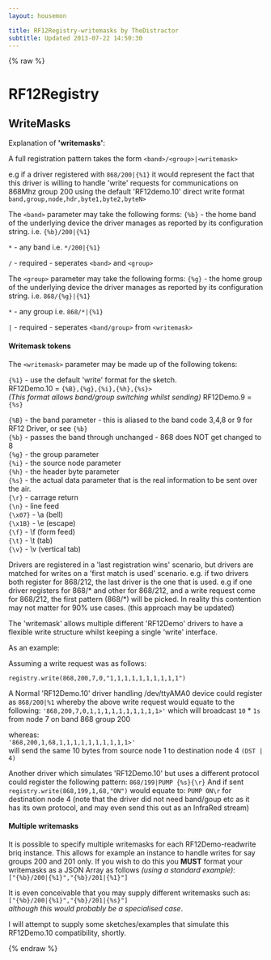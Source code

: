 ```yaml
---
layout: housemon

title: RF12Registry-writemasks by TheDistractor
subtitle: Updated 2013-07-22 14:50:30
---
```


{% raw %}

# RF12Registry 

## WriteMasks

Explanation of **'writemasks'**:


A full registration pattern takes the form `<band>/<group>|<writemask>`

e.g if a driver registered with `868/200|{%1}` it would represent the fact that this driver is willing to handle 'write' requests for communications on 868Mhz group 200 using the default 'RF12demo.10' direct write format `band,group,node,hdr,byte1,byte2,byteN>`


The `<band>` parameter may take the following forms:
`{%b}` - the home band of the underlying device the driver manages as reported by its configuration string. i.e. `{%b}/200|{%1}`  

`*`  - any band i.e. `*/200|{%1}`

`/`  - required - seperates `<band>` and `<group>`  

The `<group>` parameter may take the following forms:
`{%g}` - the home group of the underlying device the driver manages as reported by its configuration string. i.e. `868/{%g}|{%1}`  

`*`  - any group i.e. `868/*|{%1}` 

`|`  - required - seperates `<band/group>` from `<writemask>`

#### Writemask tokens

The `<writemask>` parameter may be made up of the following tokens:
 
`{%1}` - use the default 'write' format for the sketch.  
RF12Demo.10 = `{%B},{%g},{%i},{%h},{%s}>`  
*(This format allows band/group switching whilst sending)*
RF12Demo.9 = `{%s}`  


`{%B}` - the band parameter - this is aliased to the band code 3,4,8 or 9 for RF12 Driver, or see `{%b}`  
`{%b}` - passes the band through unchanged - 868 does NOT get changed to 8  
`{%g}`   -  the group parameter  
`{%i}`   -  the source node parameter  
`{%h}`   -  the header byte parameter  
`{%s}`   -  the actual data parameter that is the real information to be sent over the air.  
`{\r}`   -  carrage return  
`{\n}`   -  line feed  
`{\x07}` -  \a  (bell)  
`{\x1B}` -  \e  (escape)  
`{\f}`   -  \f  (form feed)  
`{\t}`   -  \t  (tab)  
`{\v}`   -  \v  (vertical tab)  


Drivers are registered in a 'last registration wins' scenario, but drivers are matched
for writes on a 'first match is used' scenario.
e.g. if two drivers both register for 868/212, the last driver is the one that is used.
e.g  if one driver registers for 868/\* and other for 868/212, and a write request
come for 868/212, the first pattern (868/\*) will be picked.
In reality this contention may not matter for 90% use cases.
(this approach may be updated)

The 'writemask' allows multiple different 'RF12Demo' drivers to have a flexible write
structure whilst keeping a single 'write' interface.

As an example:

Assuming a write request was as follows:
  
  `registry.write(868,200,7,0,"1,1,1,1,1,1,1,1,1,1")`

A Normal 'RF12Demo.10' driver handling /dev/ttyAMA0 device could register as `868/200|%1`
whereby the above write request would equate to the following:
`'868,200,7,0,1,1,1,1,1,1,1,1,1,1>'`
which will broadcast `10` * `1s` from node 7 on band 868 group 200  

whereas:  
`'868,200,1,68,1,1,1,1,1,1,1,1,1,1>'`  
will send the same 10 bytes from source node 1 to destination node 4 `(DST | 4)`



Another driver which simulates 'RF12Demo.10' but uses a different protocol
could register the following pattern: `868/199|PUMP {%s}{\r}`
And if sent
  `registry.write(868,199,1,68,"ON")`
would equate to:
`PUMP ON\r` for destination node 4 (note that the driver did not need band/goup etc as it has its own protocol, and may even send this out as an InfraRed stream)

#### Multiple writemasks

It is possible to specify multiple writemasks for each RF12Demo-readwrite briq instance. This allows for example an instance to handle writes for say groups 200 and 201 only. If you wish to do this you **MUST** format your writemasks as a JSON Array as follows *(using a standard example)*:  
``["{%b}/200|{%1}","{%b}/201|{%1}"]``  

It is even conceivable that you may supply different writemasks such as:  
``["{%b}/200|{%1}","{%b}/201|{%s}"]``  
*although this would probably be a specialised case*.



I will attempt to supply some sketches/examples that simulate this RF12Demo.10 compatibility, shortly.

{% endraw %}
